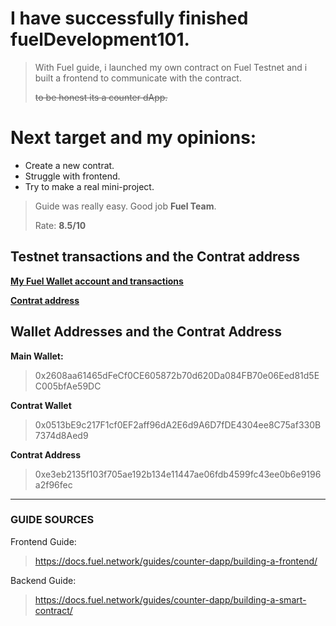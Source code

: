 # I have successfully finished fuelDevelopment101.

> With Fuel guide, i launched my own contract on Fuel Testnet and i built a frontend to communicate with the contract.
>
> ~~to be honest its a counter dApp.~~

<h1>Next target and my opinions:</h1>

- Create a new contrat.
- Struggle with frontend.
- Try to make a real mini-project.

> Guide was really easy. Good job **Fuel Team**.
>
> Rate: **8.5/10**

<h2>Testnet transactions and the Contrat address</h2>

<b>[My Fuel Wallet account and transactions](https://app-testnet.fuel.network/account/0x2608aa61465dFeCf0CE605872b70d620Da084FB70e06Eed81d5EC005bfAe59DC/transactions)
</b>

<b>[Contrat address](https://app-testnet.fuel.network/contract/0xe3eb2135f103f705ae192b134e11447ae06fdb4599fc43ee0b6e9196a2f96fec/transactions)
</b>

<h2>Wallet Addresses and the Contrat Address</h2>
<b>Main Wallet:</b>

> 0x2608aa61465dFeCf0CE605872b70d620Da084FB70e06Eed81d5EC005bfAe59DC

<b>Contrat Wallet</b>

> 0x0513bE9c217F1cf0EF2aff96dA2E6d9A6D7fDE4304ee8C75af330B7374d8Aed9

<b>Contrat Address</b>

> 0xe3eb2135f103f705ae192b134e11447ae06fdb4599fc43ee0b6e9196a2f96fec

---

<h3>GUIDE SOURCES</h3>

Frontend Guide:

> https://docs.fuel.network/guides/counter-dapp/building-a-frontend/

Backend Guide:

> https://docs.fuel.network/guides/counter-dapp/building-a-smart-contract/
